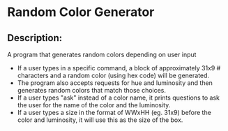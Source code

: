# Random Color Generator

## Description:

A program that generates random colors depending on user input

- If a user types in a specific command, a block of approximately 31x9 # characters and a random color (using hex code) will be generated.
- The program also accepts requests for hue and luminosity and then generates random colors that match those choices.
- If a user types "ask" instead of a color name, it prints questions to ask the user for the name of the color and the luminosity.
- If a user types a size in the format of WWxHH (eg. 31x9) before the color and luminosity, it will use this as the size of the box.
